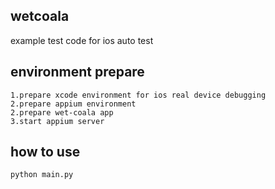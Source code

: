 ## wetcoala
example test code for ios auto test

## environment prepare
    1.prepare xcode environment for ios real device debugging
    2.prepare appium environment
    2.prepare wet-coala app
    3.start appium server 
    
	
## how to use
    python main.py
